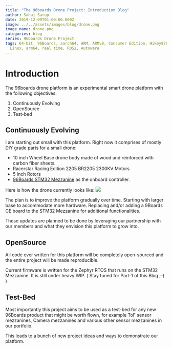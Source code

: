 ```yaml
---
title: "The 96boards Drone Project: Introduction Blog"
author: Sahaj Sarup
date: 2019-12-09T01:00:00.000Z
image: ../../assets/images/blog/drone.png
image_name: drone.png
categories: blog
series: 96boards Drone Project
tags: 64-bit, 96Boards, aarch64, ARM, ARMv8, Consumer Edition, Hikey970, Linaro,
  Linux, arm64, real time, ROS2, Autoware
---
```


# Introduction

The 96boards drone platform is an experimental smart drone platform with the following objectives:

1. Continuously Evolving
2. OpenSource
3. Test-bed

## Continuously Evolving

I am starting out small with this platform. Right now it comprises of mostly DIY grade parts for a small drone:
- 10 inch Wheel Base drone body made of wood and reinforced with carbon fiber sheets.
- Racerstar Racing Edition 2205 BR2205 2300KV Motors
- 5 inch Rotors
- [96Boards STM32 Mezzanine](https://www.96boards.org/product/stm32/) as the onboard controller.

Here is how the drone currently looks like:
![](https://i.imgur.com/qbApIOe.jpg)

The plan is to improve the platform gradually over time. Starting with larger base to accommodate more hardware. Replacing and/or adding a 9Boards CE board to the STM32 Mezzanine for additional functionalities.

These updates are planned to be done by leveraging our partnership with our members and what they envision this platform to grow into.


## OpenSource

All code ever written for this platform will be completely open-sourced and the entire project will be made reproducible.

Current firmware is written for the Zephyr RTOS that runs on the STM32 Mezzanine. It is still under heavy WIP. ( Stay tuned for Part-1 of this Blog ;-) )

## Test-Bed

Most importantly this project aims to be used as a test-bed for any new 96Boards product that might be worth flown, for example ToF sensor mezzanines, Camera mezzanines and various other sensor mezzanines in our portfolio.

This leads to a bunch of new project ideas and ways to demonstrate our platform.
